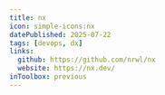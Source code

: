 ```yaml
---
title: nx
icon: simple-icons:nx
datePublished: 2025-07-22
tags: [devops, dx]
links:
  github: https://github.com/nrwl/nx
  website: https://nx.dev/
inToolbox: previous
---
```

